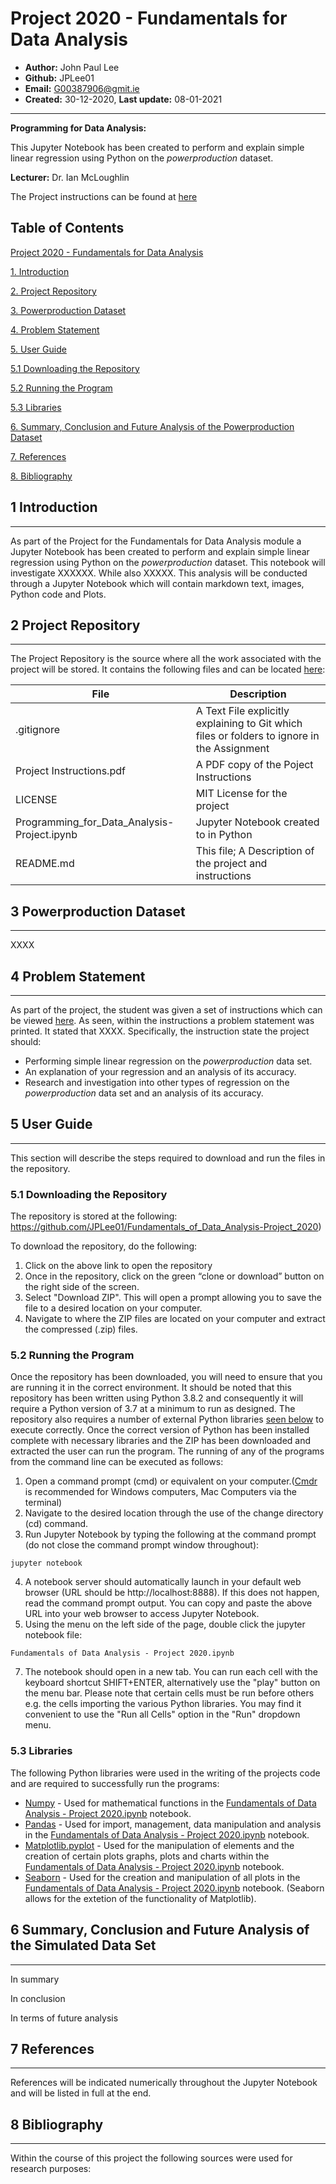 # Project 2020 - Fundamentals for Data Analysis

* **Author:** John Paul Lee
* **Github:** JPLee01
* **Email:** G00387906@gmit.ie
* **Created:** 30-12-2020, **Last update:** 08-01-2021
------------------------------------------------------------------------------------------------
**Programming for Data Analysis:** 

This Jupyter Notebook has been created to perform and explain simple linear regression using Python on the *powerproduction* dataset.

**Lecturer:** Dr. Ian McLoughlin

The Project instructions can be found at [here](https://github.com/JPLee01/Fundamentals_of_Data_Analysis-Project_2020/blob/main/Project%20Instructions.pdf)

**Table of Contents**
------------------------------------------------------------------------------------------------

[Project 2020 - Fundamentals for Data Analysis](#Project-2020-Fundamentals-for-Data-Analysis)

[1. Introduction](#1-introduction)

[2. Project Repository](#2-project-repository)

[3. Powerproduction Dataset](#3-Powerproduction-Dataset)

[4. Problem Statement](#4-Problem-Statement)

[5. User Guide](#5-User-Guide)

  [5.1 Downloading the Repository](#5.1-Downloading-the-Repository)

  [5.2  Running the Program](#5.2-Running-the-Program)

  [5.3  Libraries](#5.3-Libraries)

[6. Summary, Conclusion and Future Analysis of the Powerproduction Dataset](#6.-Summary,-Conclusion-and-Future-Analysis-of-the-Powerproduction-Dataset)

[7. References](#7-References)

[8. Bibliography](#8-Bibliography)

## 1 Introduction
------------------------------------------------------------------------------------------------
As part of the Project for the Fundamentals for Data Analysis module a Jupyter Notebook has been created to perform and explain simple linear regression using Python on the *powerproduction* dataset. This notebook will investigate XXXXXX. While also XXXXX. This analysis will be conducted through a Jupyter Notebook which will contain markdown text, images, Python code and Plots. 

## 2 Project Repository
------------------------------------------------------------------------------------------------
The Project Repository is the source where all the work associated with
the project will be stored. It contains the following files and can be
located [here](https://github.com/JPLee01/Fundamentals_of_Data_Analysis-Project_2020):

  **File**    |     **Description**
  ---------   |   --------------------------------------------------------
  .gitignore | A Text File explicitly explaining to Git which files or folders to ignore in the Assignment
  Project Instructions.pdf | A PDF copy of the Poject Instructions
  LICENSE     |    MIT License for the project
  Programming_for_Data_Analysis-Project.ipynb | Jupyter Notebook created to  in Python
  README.md   |    This file; A Description of the project and instructions

## 3  Powerproduction Dataset
------------------------------------------------------------------------------------------------
 XXXX 

## 4 Problem Statement
------------------------------------------------------------------------------------------------
As part of the project, the student was given a set of instructions which can be viewed [here](https://github.com/JPLee01/Fundamentals_of_Data_Analysis-Project_2020/blob/main/Project%20Instructions.pdf). As seen, within the instructions a problem statement was printed. It stated that XXXX. Specifically, the instruction state the project should:
* Performing simple linear regression on the *powerproduction* data set.
* An explanation of your regression and an analysis of its accuracy.
* Research and investigation into other types of regression on the *powerproduction* data set and an analysis of its accuracy.

## 5 User Guide
------------------------------------------------------------------------------------------------
This section will describe the steps required to download and run the files in the repository.

### 5.1 Downloading the Repository
The repository is stored at the following: https://github.com/JPLee01/Fundamentals_of_Data_Analysis-Project_2020)

To download the repository, do the following:
1.  Click on the above link to open the repository
2.  Once in the repository, click on the green “clone or download” button on the right side of the screen.
3.  Select "Download ZIP". This will open a prompt allowing you to save the file to a desired location on your computer.
4.  Navigate to where  the ZIP files are located on your computer and extract the compressed (.zip) files.

### 5.2 Running the Program
Once the repository has been downloaded, you will need to ensure that you are running it in the correct environment. It should be noted that this repository has been written using Python 3.8.2 and consequently it will require a Python version of 3.7 at a minimum to run as designed. The repository also requires a number of external Python libraries [seen below](#5.3-Libaries) to execute correctly. Once the correct version of Python has been installed complete with necessary libraries and the ZIP has been downloaded and extracted the user can run the program. The running of any of the programs from the command line can be executed as follows:
1.  Open a command prompt (cmd) or equivalent on your computer.([Cmdr](https://cmder.net) is recommended for Windows computers, Mac Computers via the terminal)
2.  Navigate to the desired location through the use of the change directory (cd) command.
3. Run Jupyter Notebook by typing the following at the command prompt (do not close the command prompt window throughout):
```
jupyter notebook
```
4. A notebook server should automatically launch in your default web browser (URL should be http://localhost:8888). If this does not happen, read the command prompt output. You can copy and paste the above URL into your web browser to access Jupyter Notebook.
6. Using the menu on the left side of the page, double click the jupyter notebook file:
```
Fundamentals of Data Analysis - Project 2020.ipynb
```
7. The notebook should open in a new tab. You can run each cell with the keyboard shortcut SHIFT+ENTER, alternatively use the "play" button on the menu bar. Please note that certain cells must be run before others e.g. the cells importing the various Python libraries. You may find it convenient to use the "Run all Cells" option in the "Run" dropdown menu.

### 5.3 Libraries
The following Python libraries were used in the writing of the projects code and are required to successfully run the programs:
* [Numpy](https://www.numpy.org/) - Used for mathematical functions in the [Fundamentals of Data Analysis - Project 2020.ipynb](https://github.com/JPLee01/Fundamentals_of_Data_Analysis-Project_2020/blob/main/Fundamentals%20of%20Data%20Analysis%20-%20Project%202020.ipynb) notebook.
* [Pandas](https://pandas.pydata.org/) - Used for import, management, data manipulation and analysis in the [Fundamentals of Data Analysis - Project 2020.ipynb](https://github.com/JPLee01/Fundamentals_of_Data_Analysis-Project_2020/blob/main/Fundamentals%20of%20Data%20Analysis%20-%20Project%202020.ipynb) notebook.
* [Matplotlib.pyplot](https://matplotlib.org/tutorials/introductory/pyplot.html) - Used for the manipulation of elements and the creation of certain plots graphs, plots and charts within the [Fundamentals of Data Analysis - Project 2020.ipynb](https://github.com/JPLee01/Fundamentals_of_Data_Analysis-Project_2020/blob/main/Fundamentals%20of%20Data%20Analysis%20-%20Project%202020.ipynb) notebook.
* [Seaborn](https://seaborn.pydata.org/) - Used for the creation and manipulation of all plots in the [Fundamentals of Data Analysis - Project 2020.ipynb](https://github.com/JPLee01/Fundamentals_of_Data_Analysis-Project_2020/blob/main/Fundamentals%20of%20Data%20Analysis%20-%20Project%202020.ipynb) notebook. (Seaborn allows for the extetion of the functionality of Matplotlib).

## 6 Summary, Conclusion and Future Analysis of the Simulated Data Set
------------------------------------------------------------------------------------------------
In summary 

In conclusion 

In terms of future analysis 

## 7 References
------------------------------------------------------------------------------------------------
References will be indicated numerically throughout the Jupyter Notebook and will be listed in full at the end.

## 8 Bibliography
------------------------------------------------------------------------------------------------
Within the course of this project the following sources were used for research purposes:

